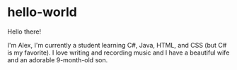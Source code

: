 # hello-world

Hello there! 

I'm Alex, I'm currently a student learning C#, Java, HTML, and CSS (but C# is my favorite).
I love writing and recording music and I have a beautiful wife and an adorable 9-month-old son.
